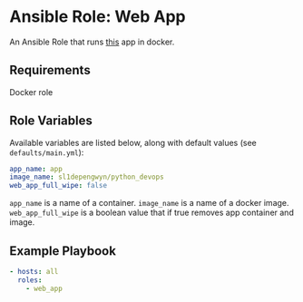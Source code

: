# Ansible Role: Web App

An Ansible Role that runs [this](https://hub.docker.com/repository/docker/sl1depengwyn/python_devops/general) app in docker.

## Requirements

Docker role

## Role Variables

Available variables are listed below, along with default values (see `defaults/main.yml`):

```yaml
app_name: app
image_name: sl1depengwyn/python_devops
web_app_full_wipe: false
```

`app_name` is a name of a container.
`image_name` is a name of a docker image.
`web_app_full_wipe` is a boolean value that if true removes app container and image.

## Example Playbook

```yaml
- hosts: all
  roles:
    - web_app
```
